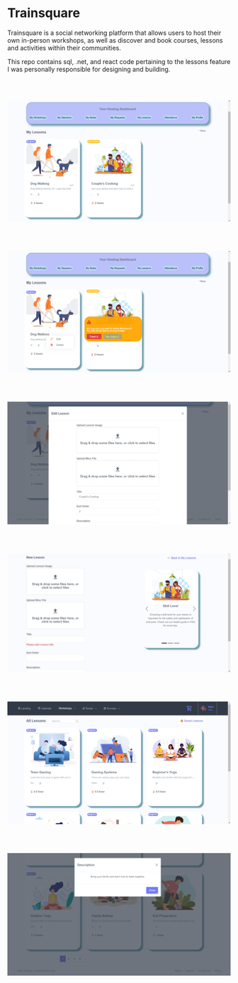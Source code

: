 # Trainsquare
<p>Trainsquare is a social networking platform that allows users to host their own in-person workshops, as well as discover and book courses, lessons and activities within their communities.</P
<br/>
<p>This repo contains sql, .net, and react code pertaining to the lessons feature I was personally responsible for designing and building.</p>

<br/><br/>

![Host Lessons Page](host-1.png)

<br/><br/>

![Delete Lesson Prompt](host-2.png)

<br/><br/>

![Edit Lesson Form Modal View](host-3.png)

<br/><br/>

![New Lesson Page](host-4.png)

<br/><br/>

![User Lessons Page](user-1.png)

<br/><br/>

![Lesson Description Modal View](user-2.png)
